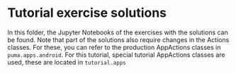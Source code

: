# Tutorial exercise solutions

In this folder, the Jupyter Notebooks of the exercises with the solutions can be found. Note that part of the solutions
also require changes in the Actions classes. For these, you can refer to the production AppActions classes in 
`puma.apps.android`. For this tutorial, special tutorial AppActions classes are used, these are located in `tutorial.apps`